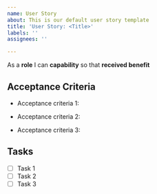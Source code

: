 ```yaml
---
name: User Story
about: This is our default user story template
title: 'User Story: <Title>'
labels: ''
assignees: ''

---
```


As a **role** I can **capability** so that **received benefit**

## Acceptance Criteria

- Acceptance criteria 1:

- Acceptance criteria 2:

- Acceptance criteria 3:

## Tasks

- [ ] Task 1
- [ ] Task 2
- [ ] Task 3
